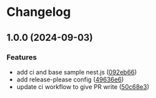 # Changelog

## 1.0.0 (2024-09-03)


### Features

* add ci and base sample nest.js ([092eb66](https://github.com/kenrickles/test-release-please/commit/092eb666d63565f1518146570ef73d3da7858df1))
* add release-please config ([49636e6](https://github.com/kenrickles/test-release-please/commit/49636e6c2fb0e65054519f5eab3b9811b27b4160))
* update ci workflow to give PR write ([50c68e3](https://github.com/kenrickles/test-release-please/commit/50c68e32d181873eb7189e6342bf8dfa43f6c5c5))
